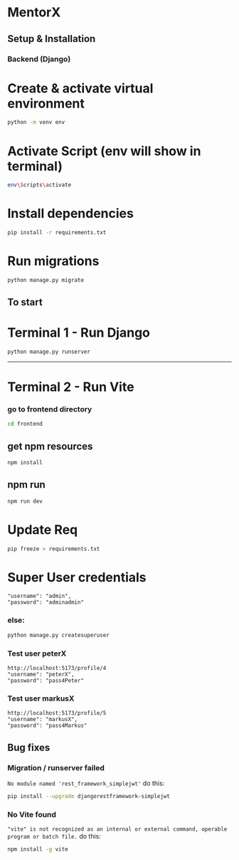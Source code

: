 # MentorX

## Setup & Installation

### Backend (Django)

# Create & activate virtual environment

```bash 
python -m venv env
```

# Activate Script (env will show in terminal)

```bash
env\Scripts\activate 
```

# Install dependencies

```bash
pip install -r requirements.txt
```

# Run migrations

```bash
python manage.py migrate
```

## To start

# Terminal 1 - Run Django

```bash
python manage.py runserver
```

--- 

# Terminal 2 - Run Vite

### go to frontend directory

```bash
cd frontend
```

## get npm resources

```bash
npm install
```

## npm run

```bash
npm run dev
```

# Update Req

```bash
pip freeze > requirements.txt
```

# Super User credentials
    "username": "admin",
    "password": "adminadmin"

### else:

```bash
python manage.py createsuperuser
```

### Test user peterX
    http://localhost:5173/profile/4
    "username": "peterX",
    "password": "pass4Peter"

### Test user markusX
    http://localhost:5173/profile/5
    "username": "markusX",
    "password": "pass4Markus"


## Bug fixes

### Migration / runserver failed

```No module named 'rest_framework_simplejwt'```
do this:

```bash
pip install --upgrade djangorestframework-simplejwt
```

### No Vite found

```"vite" is not recognized as an internal or external command, operable program or batch file.```
do this:

```bash
npm install -g vite
```